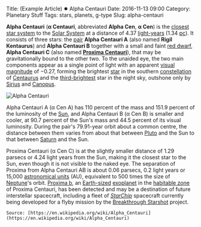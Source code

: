 Title: (Example Article) ✹ Alpha Centauri
Date: 2016-11-13 09:00
Category: Planetary Stuff
Tags: stars, planets, g-type
Slug: alpha-centauri

**Alpha Centauri** (**α Centauri**, abbreviated **Alpha Cen**, **α Cen**) is the [closest](https://en.wikipedia.org/wiki/List_of_nearest_stars_and_brown_dwarfs "List of nearest stars and brown dwarfs") [star system](https://en.wikipedia.org/wiki/Star_system "Star system") to the [Solar System](https://en.wikipedia.org/wiki/Solar_System "Solar System") at a distance of 4.37 [light-years](https://en.wikipedia.org/wiki/Light-year "Light-year") (1.34 [pc](https://en.wikipedia.org/wiki/Parsec "Parsec")). It consists of three stars: the [pair](https://en.wikipedia.org/wiki/Binary_star "Binary star") **Alpha Centauri A** (also named **Rigil Kentaurus**) and **Alpha Centauri B** together with a small and faint [red dwarf](https://en.wikipedia.org/wiki/Red_dwarf "Red dwarf"), **Alpha Centauri C** (also named **[Proxima Centauri](https://en.wikipedia.org/wiki/Proxima_Centauri "Proxima Centauri")**), that may be gravitationally bound to the other two. To the unaided eye, the two main components appear as a single point of light with an apparent [visual magnitude](https://en.wikipedia.org/wiki/Visual_magnitude "Visual magnitude") of −0.27, forming the brightest [star](https://en.wikipedia.org/wiki/Star "Star") in the southern [constellation](https://en.wikipedia.org/wiki/Constellation "Constellation") of [Centaurus](https://en.wikipedia.org/wiki/Centaurus "Centaurus") and the [third-brightest](https://en.wikipedia.org/wiki/List_of_brightest_stars "List of brightest stars") star in the night sky, outshone only by [Sirius](https://en.wikipedia.org/wiki/Sirius "Sirius") and [Canopus](https://en.wikipedia.org/wiki/Canopus "Canopus").

![Alpha Centauri]({filename}/images/alpha-centauri.jpg "Alpha Centauri")

Alpha Centauri A (α Cen A) has 110 percent of the mass and 151.9 percent of the luminosity of the [Sun](/wiki/Sun "Sun"), and Alpha Centauri B (α Cen B) is smaller and cooler, at 90.7 percent of the Sun's mass and 44.5 percent of its visual luminosity. During the pair's 79.91-year orbit about a common centre, the distance between them varies from about that between [Pluto](/wiki/Pluto "Pluto") and the Sun to that between [Saturn](/wiki/Saturn "Saturn") and the Sun.

Proxima Centauri (α Cen C) is at the slightly smaller distance of 1.29 parsecs or 4.24 light years from the Sun, making it the closest star to the Sun, even though it is not visible to the naked eye. The separation of Proxima from Alpha Centauri AB is about 0.06 parsecs, 0.2 light years or 15,000 [astronomical units](/wiki/Astronomical_unit "Astronomical unit") (AU), equivalent to 500 times the size of [Neptune](/wiki/Neptune "Neptune")'s orbit. [Proxima b](/wiki/Proxima_b "Proxima b"), an [Earth-sized](/wiki/Terrestrial_planet "Terrestrial planet") [exoplanet](/wiki/Exoplanet "Exoplanet") in the [habitable zone](/wiki/Habitable_zone "Habitable zone") of Proxima Centauri, has been detected and may be a destination of future interstellar spacecraft, including a fleet of _[StarChip](/wiki/StarChip_(spacecraft) "StarChip (spacecraft)")_ spacecraft currently being developed for a flyby mission by the [Breakthrough Starshot](/wiki/Breakthrough_Starshot "Breakthrough Starshot") project.

    Source: [https://en.wikipedia.org/wiki/Alpha_Centauri](https://en.wikipedia.org/wiki/Alpha_Centauri)

